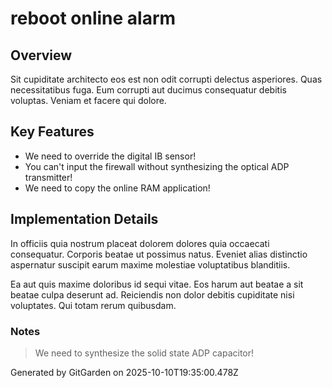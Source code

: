# reboot online alarm

## Overview
Sit cupiditate architecto eos est non odit corrupti delectus asperiores. Quas necessitatibus fuga. Eum corrupti aut ducimus consequatur debitis voluptas. Veniam et facere qui dolore.

## Key Features
- We need to override the digital IB sensor!
- You can't input the firewall without synthesizing the optical ADP transmitter!
- We need to copy the online RAM application!

## Implementation Details
In officiis quia nostrum placeat dolorem dolores quia occaecati consequatur. Corporis beatae ut possimus natus. Eveniet alias distinctio aspernatur suscipit earum maxime molestiae voluptatibus blanditiis.
 Ea aut quis maxime doloribus id sequi vitae. Eos harum aut beatae a sit beatae culpa deserunt ad. Reiciendis non dolor debitis cupiditate nisi voluptates. Qui totam rerum quibusdam.

### Notes
> We need to synthesize the solid state ADP capacitor!

Generated by GitGarden on 2025-10-10T19:35:00.478Z